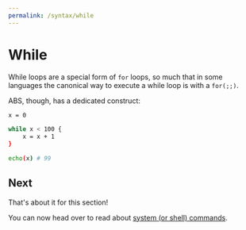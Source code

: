 ```yaml
---
permalink: /syntax/while
---
```


# While

While loops are a special form of `for` loops, so much
that in some languages the canonical way to execute a
while loop is with a `for(;;)`.

ABS, though, has a dedicated construct:

```bash
x = 0

while x < 100 {
    x = x + 1
}

echo(x) # 99
```

## Next

That's about it for this section!

You can now head over to read about [system (or shell) commands](/syntax/system-commands).
